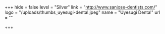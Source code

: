 +++
hide = false
level = "Silver"
link = "http://www.sanjose-dentists.com/"
logo = "/uploads/thumbs_uyesugi-dental.jpeg"
name = "Uyesugi Dental"
url = ""

+++
